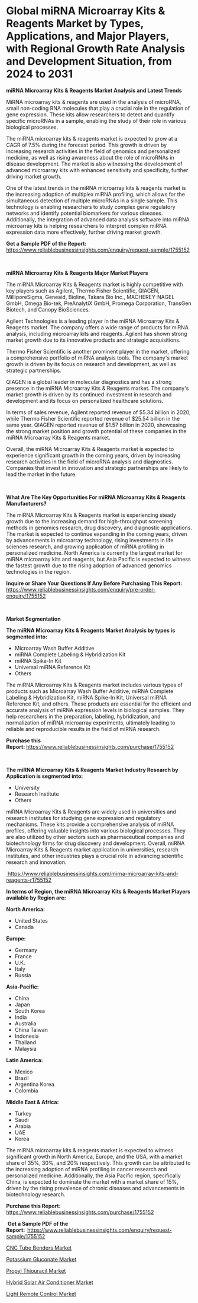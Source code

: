<p><h1>Global miRNA Microarray Kits & Reagents Market by Types, Applications, and Major Players, with Regional Growth Rate Analysis and Development Situation, from 2024 to 2031</h1></p><p><strong>miRNA Microarray Kits & Reagents Market Analysis and Latest Trends</strong></p>
<p><p>MiRNA microarray kits & reagents are used in the analysis of microRNA, small non-coding RNA molecules that play a crucial role in the regulation of gene expression. These kits allow researchers to detect and quantify specific microRNAs in a sample, enabling the study of their role in various biological processes.</p><p>The miRNA microarray kits & reagents market is expected to grow at a CAGR of 7.5% during the forecast period. This growth is driven by increasing research activities in the field of genomics and personalized medicine, as well as rising awareness about the role of microRNAs in disease development. The market is also witnessing the development of advanced microarray kits with enhanced sensitivity and specificity, further driving market growth.</p><p>One of the latest trends in the miRNA microarray kits & reagents market is the increasing adoption of multiplex miRNA profiling, which allows for the simultaneous detection of multiple microRNAs in a single sample. This technology is enabling researchers to study complex gene regulatory networks and identify potential biomarkers for various diseases. Additionally, the integration of advanced data analysis software into miRNA microarray kits is helping researchers to interpret complex miRNA expression data more effectively, further driving market growth.</p></p>
<p><strong>Get a Sample PDF of the Report:&nbsp;</strong> <a href="https://www.reliablebusinessinsights.com/enquiry/request-sample/1755152">https://www.reliablebusinessinsights.com/enquiry/request-sample/1755152</a></p>
<p>&nbsp;</p>
<p><strong>miRNA Microarray Kits & Reagents Major Market Players</strong></p>
<p><p>The miRNA Microarray Kits & Reagents market is highly competitive with key players such as Agilent, Thermo Fisher Scientific, QIAGEN, MilliporeSigma, Geneaid, Bioline, Takara Bio Inc., MACHEREY-NAGEL GmbH, Omega Bio-tek, PreAnalytiX GmbH, Promega Corporation, TransGen Biotech, and Canopy BioSciences.</p><p>Agilent Technologies is a leading player in the miRNA Microarray Kits & Reagents market. The company offers a wide range of products for miRNA analysis, including microarray kits and reagents. Agilent has shown strong market growth due to its innovative products and strategic acquisitions.</p><p>Thermo Fisher Scientific is another prominent player in the market, offering a comprehensive portfolio of miRNA analysis tools. The company's market growth is driven by its focus on research and development, as well as strategic partnerships.</p><p>QIAGEN is a global leader in molecular diagnostics and has a strong presence in the miRNA Microarray Kits & Reagents market. The company's market growth is driven by its continued investment in research and development and its focus on personalized healthcare solutions.</p><p>In terms of sales revenue, Agilent reported revenue of $5.34 billion in 2020, while Thermo Fisher Scientific reported revenue of $25.54 billion in the same year. QIAGEN reported revenue of $1.57 billion in 2020, showcasing the strong market position and growth potential of these companies in the miRNA Microarray Kits & Reagents market.</p><p>Overall, the miRNA Microarray Kits & Reagents market is expected to experience significant growth in the coming years, driven by increasing research activities in the field of microRNA analysis and diagnostics. Companies that invest in innovation and strategic partnerships are likely to lead the market in the future.</p></p>
<p>&nbsp;</p>
<p><strong>What Are The Key Opportunities For miRNA Microarray Kits & Reagents Manufacturers?</strong></p>
<p><p>The miRNA Microarray Kits & Reagents market is experiencing steady growth due to the increasing demand for high-throughput screening methods in genomics research, drug discovery, and diagnostic applications. The market is expected to continue expanding in the coming years, driven by advancements in microarray technology, rising investments in life sciences research, and growing application of miRNA profiling in personalized medicine. North America is currently the largest market for miRNA microarray kits and reagents, but Asia Pacific is expected to witness the fastest growth due to the rising adoption of advanced genomics technologies in the region.</p></p>
<p><strong>Inquire or Share Your Questions If Any Before Purchasing This Report:</strong> <a href="https://www.reliablebusinessinsights.com/enquiry/pre-order-enquiry/1755152">https://www.reliablebusinessinsights.com/enquiry/pre-order-enquiry/1755152</a></p>
<p>&nbsp;</p>
<p><strong>Market Segmentation</strong></p>
<p><strong>The miRNA Microarray Kits & Reagents Market Analysis by types is segmented into:</strong></p>
<p><ul><li>Microarray Wash Buffer Additive</li><li>miRNA Complete Labeling & Hybridization Kit</li><li>miRNA Spike-In Kit</li><li>Universal miRNA Reference Kit</li><li>Others</li></ul></p>
<p><p>The miRNA Microarray Kits & Reagents market includes various types of products such as Microarray Wash Buffer Additive, miRNA Complete Labeling & Hybridization Kit, miRNA Spike-In Kit, Universal miRNA Reference Kit, and others. These products are essential for the efficient and accurate analysis of miRNA expression levels in biological samples. They help researchers in the preparation, labeling, hybridization, and normalization of miRNA microarray experiments, ultimately leading to reliable and reproducible results in the field of miRNA research.</p></p>
<p><strong>Purchase this Report:&nbsp;</strong><a href="https://www.reliablebusinessinsights.com/purchase/1755152">https://www.reliablebusinessinsights.com/purchase/1755152</a></p>
<p>&nbsp;</p>
<p><strong>The miRNA Microarray Kits & Reagents Market Industry Research by Application is segmented into:</strong></p>
<p><ul><li>University</li><li>Research Institute</li><li>Others</li></ul></p>
<p><p>miRNA Microarray Kits & Reagents are widely used in universities and research institutes for studying gene expression and regulatory mechanisms. These kits provide a comprehensive analysis of miRNA profiles, offering valuable insights into various biological processes. They are also utilized by other sectors such as pharmaceutical companies and biotechnology firms for drug discovery and development. Overall, miRNA Microarray Kits & Reagents market application in universities, research institutes, and other industries plays a crucial role in advancing scientific research and innovation.</p></p>
<p><a href="https://www.reliablebusinessinsights.com/mirna-microarray-kits-and-reagents-r1755152">&nbsp;https://www.reliablebusinessinsights.com/mirna-microarray-kits-and-reagents-r1755152</a></p>
<p><strong>In terms of Region, the miRNA Microarray Kits & Reagents Market Players available by Region are:</strong></p>
<p>
    <p> <strong> North America: </strong>
        <ul>
            <li>United States</li>
            <li>Canada</li>
        </ul>
        </p> 
    <p> <strong> Europe: </strong>
        <ul>
            <li>Germany</li>
            <li>France</li>
            <li>U.K.</li>
            <li>Italy</li>
            <li>Russia</li>
        </ul>
        </p> 
    <p> <strong> Asia-Pacific: </strong>
        <ul>
            <li>China</li>
            <li>Japan</li>
            <li>South Korea</li>
            <li>India</li>
            <li>Australia</li>
            <li>China Taiwan</li>
            <li>Indonesia</li>
            <li>Thailand</li>
            <li>Malaysia</li>
        </ul>
        </p> 
    <p> <strong> Latin America: </strong>
        <ul>
            <li>Mexico</li>
            <li>Brazil</li>
            <li>Argentina Korea</li>
            <li>Colombia</li>
        </ul>
        </p> 
    <p> <strong> Middle East & Africa: </strong>
        <ul>
            <li>Turkey</li>
            <li>Saudi</li>
            <li>Arabia</li>
            <li>UAE</li>
            <li>Korea</li>
        </ul>
    </p>
    </p>
<p><p>The miRNA microarray kits & reagents market is expected to witness significant growth in North America, Europe, and the USA, with a market share of 35%, 30%, and 20% respectively. This growth can be attributed to the increasing adoption of miRNA profiling in cancer research and personalized medicine. Additionally, the Asia Pacific region, specifically China, is expected to dominate the market with a market share of 15%, driven by the rising prevalence of chronic diseases and advancements in biotechnology research.</p></p>
<p><strong>Purchase this Report: </strong><a href="https://www.reliablebusinessinsights.com/purchase/1755152">https://www.reliablebusinessinsights.com/purchase/1755152</a></p>
<p>&nbsp;<strong>Get a Sample PDF of the Report:&nbsp;&nbsp;</strong><a href="https://www.reliablebusinessinsights.com/enquiry/request-sample/1755152">https://www.reliablebusinessinsights.com/enquiry/request-sample/1755152</a></p>
<p><strong></strong></p>
<p><p><a href="https://medium.com/@jayrussel94/global-cnc-tube-benders-market-focus-on-product-type-electric-hydraulic-end-user-and-region-89fbb11585ae">CNC Tube Benders Market</a></p><p><a href="https://github.com/ajiariaa/Market-Research-Report-List-1/blob/main/potassium-gluconate-market.md">Potassium Gluconate Market</a></p><p><a href="https://github.com/KavonHansen645/Market-Research-Report-List-1/blob/main/propyl-thiouracil-market.md">Propyl Thiouracil Market</a></p><p><a href="https://medium.com/@gabrieluffman5656/hybrid-solar-air-conditioner-market-research-report-market-forecast-and-growth-prospects-with-a-13ac999a73ff">Hybrid Solar Air Conditioner Market</a></p><p><a href="https://medium.com/@go-emi/global-light-remote-control-industry-research-report-competitive-landscape-market-size-regional-513df5647742">Light Remote Control Market</a></p></p>